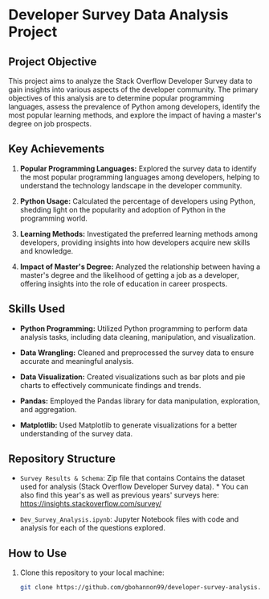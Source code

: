# Developer Survey Data Analysis Project

## Project Objective

This project aims to analyze the Stack Overflow Developer Survey data to gain insights into various aspects of the developer community. The primary objectives of this analysis are to determine popular programming languages, assess the prevalence of Python among developers, identify the most popular learning methods, and explore the impact of having a master's degree on job prospects.

## Key Achievements

1. **Popular Programming Languages:** Explored the survey data to identify the most popular programming languages among developers, helping to understand the technology landscape in the developer community.

2. **Python Usage:** Calculated the percentage of developers using Python, shedding light on the popularity and adoption of Python in the programming world.

3. **Learning Methods:** Investigated the preferred learning methods among developers, providing insights into how developers acquire new skills and knowledge.

4. **Impact of Master's Degree:** Analyzed the relationship between having a master's degree and the likelihood of getting a job as a developer, offering insights into the role of education in career prospects.

## Skills Used

- **Python Programming:** Utilized Python programming to perform data analysis tasks, including data cleaning, manipulation, and visualization.

- **Data Wrangling:** Cleaned and preprocessed the survey data to ensure accurate and meaningful analysis.

- **Data Visualization:** Created visualizations such as bar plots and pie charts to effectively communicate findings and trends.

- **Pandas:** Employed the Pandas library for data manipulation, exploration, and aggregation.

- **Matplotlib:** Used Matplotlib to generate visualizations for a better understanding of the survey data.

## Repository Structure

- `Survey Results & Schema`: Zip file that contains Contains the dataset used for analysis (Stack Overflow Developer Survey data).
        * You can also find this year's as well as previous years' surveys here: https://insights.stackoverflow.com/survey/

- `Dev_Survey_Analysis.ipynb`: Jupyter Notebook files with code and analysis for each of the questions explored.

## How to Use

1. Clone this repository to your local machine:
   ```sh
   git clone https://github.com/gbohannon99/developer-survey-analysis.git

